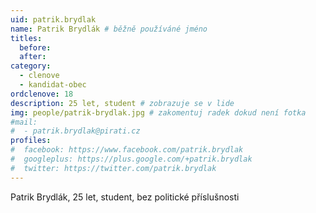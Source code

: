 ```yaml
---
uid: patrik.brydlak
name: Patrik Brydlák # běžně používáné jméno
titles:
  before: 
  after: 
category:
  - clenove
  - kandidat-obec
ordclenove: 18
description: 25 let, student # zobrazuje se v lide
img: people/patrik-brydlak.jpg # zakomentuj radek dokud není fotka
#mail:
#  - patrik.brydlak@pirati.cz
profiles:
#  facebook: https://www.facebook.com/patrik.brydlak
#  googleplus: https://plus.google.com/+patrik.brydlak
#  twitter: https://twitter.com/patrik.brydlak
---
```


Patrik Brydlák, 25 let, student, bez politické příslušnosti
